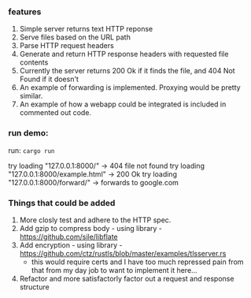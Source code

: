 ### features
1. Simple server returns text HTTP reponse
2. Serve files based on the URL path
3. Parse HTTP request headers
4. Generate and return HTTP response headers with requested file contents
5. Currently the server returns 200 Ok if it finds the file, and 404 Not Found if it doesn't
6. An example of forwarding is implemented. Proxying would be pretty similar.
7. An example of how a webapp could be integrated is included in commented out code.




### run demo:
run: `cargo run`

try loading "127.0.0.1:8000/" -> 404 file not found
try loading "127.0.0.1:8000/example.html" -> 200 Ok
try loading "127.0.0.1:8000/forward/" -> forwards to google.com



### Things that could be added
1. More closly test and adhere to the HTTP spec.
1. Add gzip to compress body - using library - https://github.com/sile/libflate
2. Add encryption - using library - https://github.com/ctz/rustls/blob/master/examples/tlsserver.rs
    - this would require certs and I have too much repressed pain from that from my day job to want to implement it here...
3. Refactor and more satisfactorly factor out a request and response structure